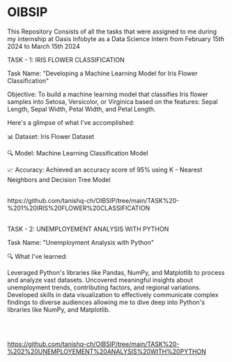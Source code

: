# OIBSIP

This Repository Consists of all the tasks that were assigned to me during my internship at Oasis Infobyte as a Data Science Intern from February 15th 2024 to March 15th 2024

TASK - 1:
IRIS FLOWER CLASSIFICATION

Task Name: "Developing a Machine Learning Model for Iris Flower Classification"

Objective: To build a machine learning model that classifies Iris flower samples into Setosa, Versicolor, or Virginica based on the features: Sepal Length, Sepal Width, Petal Width, and Petal Length.

Here's a glimpse of what I've accomplished:

📊 Dataset: Iris Flower Dataset

🔍 Model: Machine Learning Classification Model

📈 Accuracy: Achieved an accuracy score of 95% using K - Nearest Neighbors and Decision Tree Model

<br>
https://github.com/tanishq-ch/OIBSIP/tree/main/TASK%20-%201%20IRIS%20FLOWER%20CLASSIFICATION

<br>
<br>

TASK - 2:
UNEMPLOYEMENT ANALYSIS WITH PYTHON

Task Name: "Unemployment Analysis with Python"

🔍 What I've learned:

Leveraged Python's libraries like Pandas, NumPy, and Matplotlib to process and analyze vast datasets. Uncovered meaningful insights about unemployment trends, contributing factors, and regional variations. Developed skills in data visualization to effectively communicate complex findings to diverse audiences allowing me to dive deep into Python's libraries like NumPy, and Matplotlib.

<br>
<br>

https://github.com/tanishq-ch/OIBSIP/tree/main/TASK%20-%202%20UNEMPLOYEMENT%20ANALYSIS%20WITH%20PYTHON


